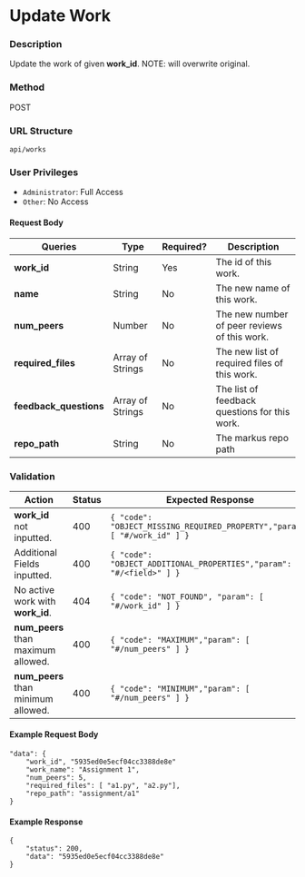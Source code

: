 Update Work
===
### Description
Update the work of given **work_id**. NOTE: will overwrite original.

### Method
POST

### URL Structure
`api/works`

### User Privileges
* `Administrator`: Full Access
* `Other`: No Access

#### Request Body
| Queries                | Type             | Required? | Description                                   |
|------------------------|------------------|-----------|-----------------------------------------------|
| **work_id**            | String           | Yes       | The id of this work.                          |
| **name**               | String           | No        | The new name of this work.                    |
| **num_peers**          | Number           | No        | The new  number of peer reviews of this work. |
| **required_files**     | Array of Strings | No        | The new list of required files of this work.  |
| **feedback_questions** | Array of Strings | No        | The list of feedback questions for this work. |
| **repo_path**          | String           | No        | The markus repo path                          |

### Validation
| Action                              | Status | Expected Response                                                         |
|-------------------------------------|--------|---------------------------------------------------------------------------|
| **work_id** not inputted.           | 400    | `{ "code": "OBJECT_MISSING_REQUIRED_PROPERTY","param": [ "#/work_id" ] }` |
| Additional Fields inputted.         | 400    | `{ "code": "OBJECT_ADDITIONAL_PROPERTIES","param": [ "#/<field>" ] }`     |
| No active work with **work_id**.    | 404    | `{ "code": "NOT_FOUND", "param": [ "#/work_id" ] }`                       |
| **num_peers** than maximum allowed. | 400    | `{ "code": "MAXIMUM","param": [ "#/num_peers" ] }`                        |
| **num_peers** than minimum allowed. | 400    | `{ "code": "MINIMUM","param": [ "#/num_peers" ] }`                        |

#### Example Request Body
```
"data": {
    "work_id", "5935ed0e5ecf04cc3388de8e"
    "work_name": "Assignment 1",
    "num_peers": 5,
    "required_files": [ "a1.py", "a2.py"],
    "repo_path": "assignment/a1"
}
```
#### Example Response
```
{
    "status": 200,
    "data": "5935ed0e5ecf04cc3388de8e"
}
```